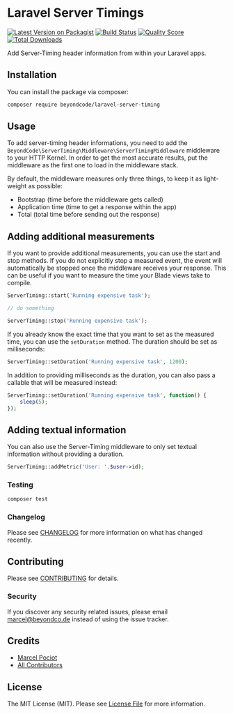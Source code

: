 # Laravel Server Timings

[![Latest Version on Packagist](https://img.shields.io/packagist/v/beyondcode/laravel-server-timing.svg?style=flat-square)](https://packagist.org/packages/beyondcode/laravel-server-timing)
[![Build Status](https://img.shields.io/travis/beyondcode/laravel-server-timing/master.svg?style=flat-square)](https://travis-ci.org/beyondcode/laravel-server-timing)
[![Quality Score](https://img.shields.io/scrutinizer/g/beyondcode/laravel-server-timing.svg?style=flat-square)](https://scrutinizer-ci.com/g/beyondcode/laravel-server-timing)
[![Total Downloads](https://img.shields.io/packagist/dt/beyondcode/laravel-server-timing.svg?style=flat-square)](https://packagist.org/packages/beyondcode/laravel-server-timing)

Add Server-Timing header information from within your Laravel apps.

## Installation

You can install the package via composer:

```bash
composer require beyondcode/laravel-server-timing
```

## Usage

To add server-timing header informations, you need to add the `BeyondCode\ServerTiming\Middleware\ServerTimingMiddleware` middleware to your HTTP Kernel.
In order to get the most accurate results, put the middleware as the first one to load in the middleware stack.

By default, the middleware measures only three things, to keep it as light-weight as possible:

- Bootstrap (time before the middleware gets called)
- Application time (time to get a response within the app)
- Total (total time before sending out the response)

## Adding additional measurements

If you want to provide additional measurements, you can use the start and stop methods. If you do not explicitly stop a measured event, the event will automatically be stopped once the middleware receives your response. This can be useful if you want to measure the time your Blade views take to compile.

```php
ServerTiming::start('Running expensive task');

// do something

ServerTiming::stop('Running expensive task');
```

If you already know the exact time that you want to set as the measured time, you can use the `setDuration` method. The duration should be set as milliseconds:

```php
ServerTiming::setDuration('Running expensive task', 1200);
```

In addition to providing milliseconds as the duration, you can also pass a callable that will be measured instead:


```php
ServerTiming::setDuration('Running expensive task', function() {
    sleep(5);
});
```

## Adding textual information

You can also use the Server-Timing middleware to only set textual information without providing a duration.

```php
ServerTiming::addMetric('User: '.$user->id);
```

### Testing

``` bash
composer test
```

### Changelog

Please see [CHANGELOG](CHANGELOG.md) for more information on what has changed recently.

## Contributing

Please see [CONTRIBUTING](CONTRIBUTING.md) for details.

### Security

If you discover any security related issues, please email marcel@beyondco.de instead of using the issue tracker.

## Credits

- [Marcel Pociot](https://github.com/mpociot)
- [All Contributors](../../contributors)

## License

The MIT License (MIT). Please see [License File](LICENSE.md) for more information.
